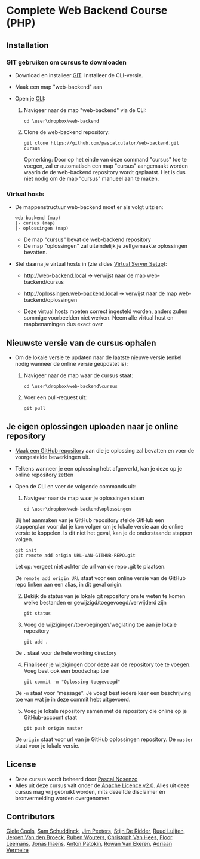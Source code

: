 Complete Web Backend Course (PHP)
===========

## Installation

### GIT gebruiken om cursus te downloaden
  - Download en installeer [GIT](http://git-scm.com/). Installeer de CLI-versie.

  - Maak een map "web-backend" aan 

  - Open je [CLI](http://en.wikipedia.org/wiki/Command-line_interface):

    1. Navigeer naar de map "web-backend" via de CLI:
    
       ````
       cd \user\dropbox\web-backend
       ````
    2. Clone de web-backend repository:
       
       ````
       git clone https://github.com/pascalculator/web-backend.git cursus
       ````
       Opmerking: Door op het einde van deze command "cursus" toe te voegen, zal er automatisch een map "cursus" aangemaakt worden waarin de de web-backend repository wordt geplaatst. Het is dus niet nodig om de map "cursus" manueel aan te maken. 

### Virtual hosts

  - De mappenstructuur web-backend moet er als volgt uitzien:
  
    ```
    web-backend (map)
    |- cursus (map)
    |- oplossingen (map)
    ```
  
    - De map "cursus" bevat de web-backend repository
    - De map "oplossingen" zal uiteindelijk je zelfgemaakte oplossingen bevatten.

  - Stel daarna je virtual hosts in (zie slides [Virtual Server Setup](https://github.com/pascalculator/web-backend/blob/master/public/cursus/virtual-server-setup.pdf)):

    - http://web-backend.local -> verwijst naar de map web-backend/cursus
    - http://oplossingen.web-backend.local -> verwijst naar de map web-backend/oplossingen

    - Deze virtual hosts moeten correct ingesteld worden, anders zullen sommige voorbeelden niet werken. Neem alle virtual host en mapbenamingen dus exact over
    


## Nieuwste versie van de cursus ophalen

  - Om de lokale versie te updaten naar de laatste nieuwe versie (enkel nodig wanneer de online versie geüpdatet is):
    1. Navigeer naar de map waar de cursus staat:
    
       ````
       cd \user\dropbox\web-backend\cursus
       ````
    2. Voer een pull-request uit:
       
       ````
       git pull
       ````

## Je eigen oplossingen uploaden naar je online repository

  - [Maak een GitHub repository](https://help.github.com/articles/create-a-repo) aan die je oplossing zal bevatten en voer de voorgestelde bewerkingen uit.

  - Telkens wanneer je een oplossing hebt afgewerkt, kan je deze op je online repository zetten

  - Open de CLI en voer de volgende commands uit:

    1. Navigeer naar de map waar je oplossingen staan
       ````
       cd \user\dropbox\web-backend\oplossingen
       ````
      
      Bij het aanmaken van je GitHub repository stelde GitHub een stappenplan voor dat je kon volgen om je lokale versie aan de online versie te koppelen. Is dit niet het geval, kan je de onderstaande stappen volgen.
      ````
      git init
      git remote add origin URL-VAN-GITHUB-REPO.git
      ````
      Let op: vergeet niet achter de url van de repo .git te plaatsen.
      
      De `remote add origin URL` staat voor een online versie van de GitHub repo linken aan een alias, in dit geval origin. 

    2. Bekijk de status van je lokale git repository om te weten te komen welke bestanden er gewijzigd/toegevoegd/verwijderd zijn
       ````
       git status
       ````
       
       

    3. Voeg de wijzigingen/toevoegingen/weglating toe aan je lokale repository 
       ````
       git add .
       ````
    De `.` staat voor de hele working directory

    4. Finaliseer je wijzigingen door deze aan de repository toe te voegen. Voeg best ook een boodschap toe
       ````
       git commit -m "Oplossing toegevoegd"
       ````
    De `-m` staat voor "message". Je voegt best iedere keer een beschrijving toe van wat je in deze commit hebt uitgevoerd.

    5. Voeg je lokale repository samen met de repository die online op je GitHub-account staat
       ````
       git push origin master
       ````
    De `origin` staat voor url van je GitHub oplossingen repository. De `master` staat voor je lokale versie.

## License

  - Deze cursus wordt beheerd door [Pascal Nosenzo](mailto:info@pascalculator.be)
  - Alles uit deze cursus valt onder de [Apache Licence v2.0](http://www.apache.org/licenses/LICENSE-2.0.html). Alles uit deze cursus mag vrij gebruikt worden, mits dezelfde disclaimer én bronvermelding worden overgenomen.

## Contributors

[Giele Cools](https://github.com/GieleCools), [Sam Schuddinck](https://github.com/TheNumber4/), [Jim Peeters](https://github.com/jimpeeters), [Stijn De Ridder](https://github.com/DeRidderStijn), [Ruud Luijten](https://github.com/rluijten/ ), [Jeroen Van den Broeck](https://www.github.com/jeroenjvdb), [Ruben Wouters](https://github.com/Ravar33), [Christoph Van Hees](https://github.com/Christophvh), [Floor Leemans](https://github.com/FloorLeemans), [Jonas Iliaens](https://github.com/jonasiliaens), [Anton Patokin](https://github.com/Anton-Patokin/), [Rowan Van Ekeren](https://github.com/rowanvanekeren/), [Adriaan Vermeire](https://github.com/adriaanvermeire)
